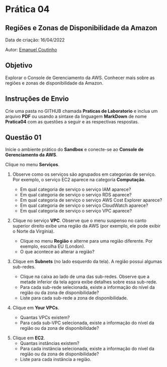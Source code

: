 # Prática 04

## Regiões e Zonas de Disponibilidade da Amazon

Data de criação: 16/04/2022

Autor: [Emanuel Coutinho](https://github.com/emanuelcoutinho)

## Objetivo
Explorar o Console de Gerenciamento da AWS.
Conhecer mais sobre as regiões e zonas de disponibilidade da Amazon.

## Instruções de Envio

Crie uma pasta no GITHUB chamada **Praticas de Laboratorio** e inclua um arquivo **PDF** ou usando a sintaxe da linguagem **MarkDown** de nome **Pratica04** com as questões a seguir e as respectivas respostas.

## Questão 01

Inicie o ambiente prático do **Sandbox** e conecte-se ao **Console de Gerenciamento da AWS**.

Clique no menu **Serviços**.

1. Observe como os serviços são agrupados em categorias de serviço. Por exemplo, o serviço EC2 aparece na categoria **Computação**.
   - Em qual categoria de serviço o serviço IAM aparece? 
   - Em qual categoria de serviço o serviço RDS aparece?
   - Em qual categoria de serviço o serviço AWS Cost Explorer aparece?
   - Em qual categoria de serviço o serviço CloudWatch aparece?
   - Em qual categoria de serviço o serviço VPC aparece?

2. Clique no serviço **VPC**. Observe que o menu suspenso no canto superior direito exibe uma região da AWS (por exemplo, ele pode exibir o Norte da Virgínia). 
   - Clique no menu **Região** e alterne para uma região diferente. Por exemplo, escolha EU (London).
   - O que acontece ao alterar a região?

3. Clique em **Subnets** (no lado esquerdo da tela). A região possui algumas sub-redes. 
   - Clique na caixa ao lado de uma das sub-redes. Observe que a metade inferior da tela agora exibe detalhes sobre essa sub-rede. 
   - Para cada sub-rede selecionada, existe a informação do nível da região ou da zona de disponibilidade?
   - Liste para cada sub-rede a zona de disponibilidade.

4. Clique em **Your VPCs**.
   - Quantas VPCs existem?
   - Para cada sub-VPC selecionada, existe a informação do nível da região ou da zona de disponibilidade?
<!--
   - Quais serviços são globais em vez de regionais? Verifique o Amazon EC2, o IAM, o Lambda e o Route 53.
-->

5. Clique em **EC2**.
   - Quantas instâncias existem?
   - Para cada instância selecionada, existe a informação do nível da região ou da zona de disponibilidade?
   - Liste para cada instância a região.





